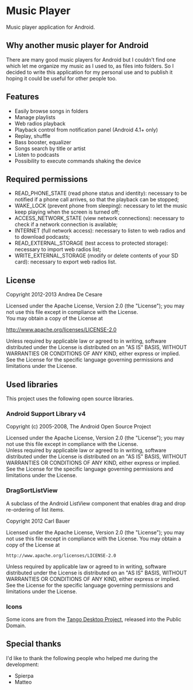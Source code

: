 # Music Player

Music player application for Android.

## Why another music player for Android
There are many good music players for Android but I couldn't find one which let me organize my music as I used to, as files into folders.
So I decided to write this application for my personal use and to publish it hoping it could be useful for other people too.

## Features
- Easily browse songs in folders
- Manage playlists
- Web radios playback
- Playback control from notification panel (Android 4.1+ only)
- Replay, shuffle
- Bass booster, equalizer
- Songs search by title or artist
- Listen to podcasts
- Possibility to execute commands shaking the device


## Required permissions
- READ\_PHONE\_STATE (read phone status and identity): necessary to be notified if a phone call arrives, so that the playback can be stopped;
- WAKE\_LOCK (prevent phone from sleeping): necessary to let the music keep playing when the screen is turned off;
- ACCESS\_NETWORK\_STATE (view network connections): necessary to check if a network connection is available;
- INTERNET (full network access): necessary to listen to web radios and to download podcasts;
- READ\_EXTERNAL\_STORAGE (test access to protected storage): necessary to import web radios list;
- WRITE\_EXTERNAL\_STORAGE (modify or delete contents of your SD card): necessary to export web radios list.


## License
Copyright 2012-2013 Andrea De Cesare

Licensed under the Apache License, Version 2.0 (the "License");
you may not use this file except in compliance with the License.  
You may obtain a copy of the License at

   http://www.apache.org/licenses/LICENSE-2.0

Unless required by applicable law or agreed to in writing, software
distributed under the License is distributed on an "AS IS" BASIS,
WITHOUT WARRANTIES OR CONDITIONS OF ANY KIND, either express or implied.
See the License for the specific language governing permissions and
limitations under the License.


## Used libraries
This project uses the following open source libraries.

### Android Support Library v4
Copyright (c) 2005-2008, The Android Open Source Project

Licensed under the Apache License, Version 2.0 (the "License");
you may not use this file except in compliance with the License.  
Unless required by applicable law or agreed to in writing, software
distributed under the License is distributed on an "AS IS" BASIS,
WITHOUT WARRANTIES OR CONDITIONS OF ANY KIND, either express or implied.
See the License for the specific language governing permissions and
limitations under the License.

### DragSortListView
A subclass of the Android ListView component that enables drag
and drop re-ordering of list items.

Copyright 2012 Carl Bauer

Licensed under the Apache License, Version 2.0 (the "License");
you may not use this file except in compliance with the License.
You may obtain a copy of the License at

    http://www.apache.org/licenses/LICENSE-2.0

Unless required by applicable law or agreed to in writing, software
distributed under the License is distributed on an "AS IS" BASIS,
WITHOUT WARRANTIES OR CONDITIONS OF ANY KIND, either express or implied.
See the License for the specific language governing permissions and
limitations under the License.

### Icons
Some icons are from the [Tango Desktop Project](http://tango.freedesktop.org), released into the Public Domain.


## Special thanks
I'd like to thank the following people who helped me during the development:

- Spierpa
- Matteo
